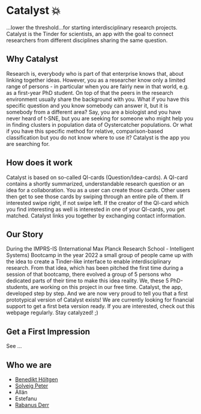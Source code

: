 # Catalyst 💥
...lower the threshold...for starting interdisciplinary research projects. Catalyst is the Tinder for scientists, an app with the goal to connect researchers from different disciplines sharing the same question. 

## Why Catalyst
Research is, everybody who is part of that enterprise knows that, about linking together ideas. However, you as a researcher know only a limited range of persons - in particular when you are fairly new in that world, e.g. as a first-year PhD student. On top of that the peers in the research environment usually share the background with you. What if you have this specific question and you know somebody can answer it, but it is somebody from a different area? Say, you are a biologist and you have never heard of t-SNE, but you are seeking for someone who might help you in finding clusters in population data of Oystercatcher populations. Or what if you have this specific method for relative, comparison-based classification but you do not know where to use it? Catalyst is the app you are searching for.

## How does it work
Catalyst is based on so-called QI-cards (Question/Idea-cards). A QI-card contains a shortly summarized, understandable research question or an idea for a collaboration. You as a user can create those cards. Other users then get to see those cards by swiping through an entire pile of them. If interested swipe right, if not swipe left. If the creator of the QI-card which you find interesting as well is interested in one of your QI-cards, you get matched. Catalyst links you together by exchanging contact information.

## Our Story
During the IMPRS-IS (International Max Planck Research School - Intelligent Systems) Bootcamp in the year 2022 a small group of people came up with the idea to create a Tinder-like interface to enable interdisciplinary research. From that idea, which has been pitched the first time during a session of that bootcamp, there evolved a group of 5 persons who dedicated parts of their time to make this idea reality. We, these 5 PhD-students, are working on this project in our free time. Catalyst, the app, developed step by step. And we are now very proud to tell you that a first prototypical version of Catalyst exists! We are currently looking for financial support to get a first beta version ready. If you are interested, check out this webpage regularly. Stay catalyzed! ;)

## Get a First Impression
See ...

## Who we are
 - [Benedikt Höltgen](https://fm.ls/ben)
 - [Solveig Peter](http://www.tml.cs.uni-tuebingen.de/team/klepper/index.php)
 - Ällän
 - Estefanu
 - [Rabanus Derr](https://fm.ls/rabanus-derr)

